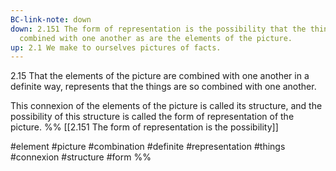 ```yaml
---
BC-link-note: down
down: 2.151 The form of representation is the possibility that the things are
  combined with one another as are the elements of the picture.
up: 2.1 We make to ourselves pictures of facts.
---
```

2.15 That the elements of the picture are combined with one another in a definite way, represents that the things are so combined with one another.

This connexion of the elements of the picture is called its structure, and the possibility of this structure is called the form of representation of the picture.
%%
[[2.151 The form of representation is the possibility]]

#element #picture #combination #definite #representation #things #connexion #structure #form %%